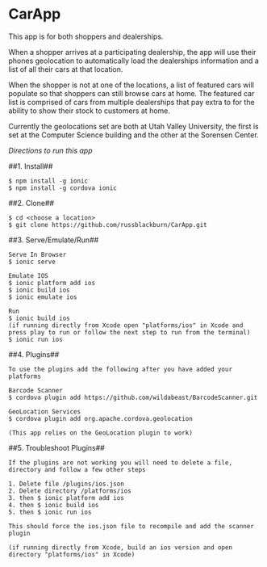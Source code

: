 CarApp
======

This app is for both shoppers and dealerships.

When a shopper arrives at a participating dealership, the app will use their phones geolocation to automatically load the dealerships information and a list of all their cars at that location.

When the shopper is not at one of the locations, a list of featured cars will populate so that shoppers can still browse cars at home.  The featured car list is comprised of cars from multiple dealerships that pay extra to for the ability to show their stock to customers at home.

Currently the geolocations set are both at Utah Valley University, the first is set at the Computer Science building and the other at the Sorensen Center.

*Directions to run this app*

##1. Install##

    $ npm install -g ionic
    $ npm install -g cordova ionic
    
##2. Clone##

    $ cd <choose a location>
    $ git clone https://github.com/russblackburn/CarApp.git
    
##3. Serve/Emulate/Run##

    Serve In Browser
    $ ionic serve

    Emulate IOS
    $ ionic platform add ios
    $ ionic build ios
    $ ionic emulate ios

    Run
    $ ionic build ios
    (if running directly from Xcode open "platforms/ios" in Xcode and press play to run or follow the next step to run from the terminal)
    $ ionic run ios

##4. Plugins##

    To use the plugins add the following after you have added your platforms

    Barcode Scanner
    $ cordova plugin add https://github.com/wildabeast/BarcodeScanner.git

    GeoLocation Services
    $ cordova plugin add org.apache.cordova.geolocation

    (This app relies on the GeoLocation plugin to work)

##5. Troubleshoot Plugins##

    If the plugins are not working you will need to delete a file, directory and follow a few other steps

    1. Delete file /plugins/ios.json
    2. Delete directory /platforms/ios
    3. then $ ionic platform add ios
    4. then $ ionic build ios
    5. then $ ionic run ios

    This should force the ios.json file to recompile and add the scanner plugin

    (if running directly from Xcode, build an ios version and open directory "platforms/ios" in Xcode)
